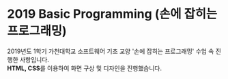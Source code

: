 # 2019 Basic Programming (손에 잡히는 프로그래밍)

2019년도 1학기 가천대학교 소프트웨어 기초 교양 '손에 잡히는 프로그래밍' 수업 속 진행한 사항입니다. <br>
<b>HTML, CSS</b>를 이용하여 화면 구상 및 디자인을 진행했습니다.

